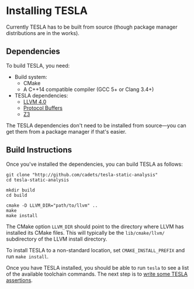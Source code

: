 # Installing TESLA

Currently TESLA has to be built from source (though package manager
distributions are in the works).

## Dependencies

To build TESLA, you need:

* Build system:
    * CMake
    * A C++14 compatible compiler (GCC 5+ or Clang 3.4+)
* TESLA dependencies:
    * [LLVM 4.0][llvm]
    * [Protocol Buffers][protobuf]
    * [Z3][z3]

The TESLA dependencies don't need to be installed from source&mdash;you can get them
from a package manager if that's easier.

## Build Instructions

Once you've installed the dependencies, you can build TESLA as follows:

```shell
git clone "http://github.com/cadets/tesla-static-analysis"
cd tesla-static-analysis

mkdir build
cd build

cmake -D LLVM_DIR="path/to/llvm" ..
make
make install
```

The CMake option `LLVM_DIR` should point to the directory where LLVM has
installed its CMake files. This will typically be the `lib/cmake/llvm/`
subdirectory of the LLVM install directory.

To install TESLA to a non-standard location, set `CMAKE_INSTALL_PREFIX` and run
`make install`.

Once you have TESLA installed, you should be able to run `tesla` to see a list
of the available toolchain commands. The next step is to [write some TESLA
assertions](programming).

[protobuf]: https://developers.google.com/protocol-buffers/
[z3]: https://github.com/Z3Prover/z3
[llvm]: http://llvm.org/
